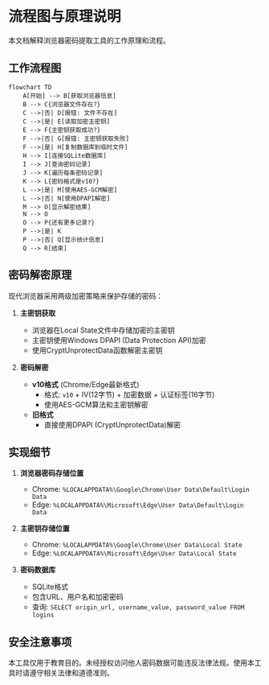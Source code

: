 # 流程图与原理说明

本文档解释浏览器密码提取工具的工作原理和流程。

## 工作流程图

```mermaid
flowchart TD
    A[开始] --> B[获取浏览器信息]
    B --> C{浏览器文件存在?}
    C -->|否| D[报错: 文件不存在]
    C -->|是| E[读取加密主密钥]
    E --> F{主密钥获取成功?}
    F -->|否| G[报错: 主密钥获取失败]
    F -->|是| H[复制数据库到临时文件]
    H --> I[连接SQLite数据库]
    I --> J[查询密码记录]
    J --> K[遍历每条密码记录]
    K --> L{密码格式是v10?}
    L -->|是| M[使用AES-GCM解密]
    L -->|否| N[使用DPAPI解密]
    M --> O[显示解密结果]
    N --> O
    O --> P{还有更多记录?}
    P -->|是| K
    P -->|否| Q[显示统计信息]
    Q --> R[结束]
```

## 密码解密原理

现代浏览器采用两级加密策略来保护存储的密码：

1. **主密钥获取**
   - 浏览器在Local State文件中存储加密的主密钥
   - 主密钥使用Windows DPAPI (Data Protection API)加密
   - 使用CryptUnprotectData函数解密主密钥

2. **密码解密**
   - **v10格式** (Chrome/Edge最新格式)
     - 格式: `v10` + IV(12字节) + 加密数据 + 认证标签(16字节)
     - 使用AES-GCM算法和主密钥解密
   - **旧格式**
     - 直接使用DPAPI (CryptUnprotectData)解密

## 实现细节

1. **浏览器密码存储位置**
   - Chrome: `%LOCALAPPDATA%\Google\Chrome\User Data\Default\Login Data`
   - Edge: `%LOCALAPPDATA%\Microsoft\Edge\User Data\Default\Login Data`

2. **主密钥存储位置**
   - Chrome: `%LOCALAPPDATA%\Google\Chrome\User Data\Local State`
   - Edge: `%LOCALAPPDATA%\Microsoft\Edge\User Data\Local State`

3. **密码数据库**
   - SQLite格式
   - 包含URL、用户名和加密密码
   - 查询: `SELECT origin_url, username_value, password_value FROM logins`

## 安全注意事项

本工具仅用于教育目的。未经授权访问他人密码数据可能违反法律法规。使用本工具时请遵守相关法律和道德准则。
